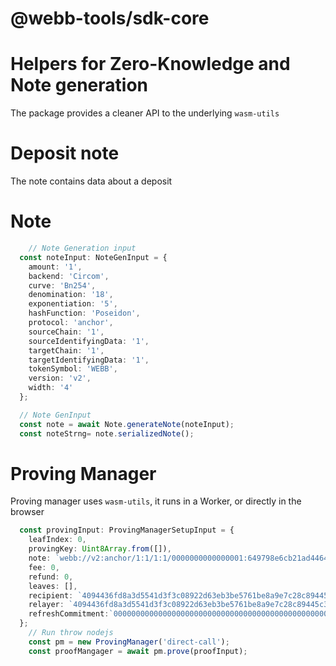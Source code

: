 # @webb-tools/sdk-core

#  Helpers for Zero-Knowledge and Note generation
The package provides a cleaner API to the underlying `wasm-utils`

# Deposit note
The note contains data about a deposit

# Note
```ts
    // Note Generation input
  const noteInput: NoteGenInput = {
    amount: '1',
    backend: 'Circom',
    curve: 'Bn254',
    denomination: '18',
    exponentiation: '5',
    hashFunction: 'Poseidon',
    protocol: 'anchor',
    sourceChain: '1',
    sourceIdentifyingData: '1',
    targetChain: '1',
    targetIdentifyingData: '1',
    tokenSymbol: 'WEBB',
    version: 'v2',
    width: '4'
  };

  // Note GenInput
  const note = await Note.generateNote(noteInput);
  const noteStrng= note.serializedNote();

```

# Proving Manager
Proving manager uses `wasm-utils`, it runs in a Worker, or directly in the browser
```ts
  const provingInput: ProvingManagerSetupInput = {
    leafIndex: 0,
    provingKey: Uint8Array.from([]),
    note: `webb://v2:anchor/1:1/1:1/0000000000000001:649798e6cb21ad4464294ef150085838217909d2438b06cbc0d52268033d901f:da82797e42c49c00d642a02ca9ef89db3b723c17c59d3a9e07b6a7cd8e356719/?curve=Bn254&width=4&exp=5&hf=Poseidon&backend=Circom&token=WEBB&denom=18&amount=1`,
    fee: 0,
    refund: 0,
    leaves: [],
    recipient: `4094436fd8a3d5541d3f3c08922d63eb3be5761be8a9e7c28c89445c358cb669`,
    relayer: `4094436fd8a3d5541d3f3c08922d63eb3be5761be8a9e7c28c89445c358cb669`,
    refreshCommitment:`0000000000000000000000000000000000000000000000000000000000000000`
  };
    // Run throw nodejs
    const pm = new ProvingManager('direct-call');
    const proofMangager = await pm.prove(proofInput);
```
